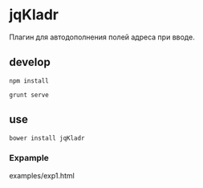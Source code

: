 jqKladr
=======

Плагин для автодополнения полей адреса при вводе.

## develop

```
npm install

grunt serve
```

## use
```
bower install jqKladr
```

### Expample 
examples/exp1.html
